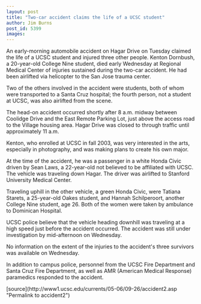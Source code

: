 ```yaml
---
layout: post
title: "Two-car accident claims the life of a UCSC student"
author: Jim Burns
post_id: 5399
images:
---
```


<a name="content" id="content"></a>
<p>
  An early-morning automobile accident on Hagar Drive on Tuesday claimed the life of a UCSC student and injured three other people. Kenton Dornbush, a 20-year-old College Nine student, died early Wednesday at Regional Medical Center of injuries sustained during the two-car accident. He had been airlifted via helicopter to the San Jose trauma center.
</p>
<p>
  Two of the others involved in the accident were students, both of whom were transported to a Santa Cruz hospital; the fourth person, not a student at UCSC, was also airlifted from the scene.
</p>
<p>
  The head-on accident occurred shortly after 8 a.m. midway between Coolidge Drive and the East Remote Parking Lot, just above the access road to the Village housing area. Hagar Drive was closed to through traffic until approximately 11 a.m.
</p>
<p>
  Kenton, who enrolled at UCSC in fall 2003, was very interested in the arts, especially in photography, and was making plans to create his own major.
</p>
<p>
  At the time of the accident, he was a passenger in a white Honda Civic driven by Sean Laws, a 22-year-old not believed to be affiliated with UCSC. The vehicle was traveling down Hagar. The driver was airlifted to Stanford University Medical Center.
</p>
<p>
  Traveling uphill in the other vehicle, a green Honda Civic, were Tatiana Starets, a 25-year-old Oakes student, and Hannah Schilperoort, another College Nine student, age 26. Both of the women were taken by ambulance to Dominican Hospital.
</p>
<p>
  UCSC police believe that the vehicle heading downhill was traveling at a high speed just before the accident occurred. The accident was still under investigation by mid-afternoon on Wednesday.
</p>
<p>
  No information on the extent of the injuries to the accident's three survivors was available on Wednesday.
</p>
<p>
  In addition to campus police, personnel from the UCSC Fire Department and Santa Cruz Fire Department, as well as AMR (American Medical Response) paramedics responded to the accident.
</p>
[source](http://www1.ucsc.edu/currents/05-06/09-26/accident2.asp "Permalink to accident2")
